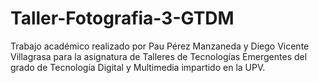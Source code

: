 # Taller-Fotografia-3-GTDM
Trabajo académico realizado por Pau Pérez Manzaneda y Diego Vicente Villagrasa para la asignatura de Talleres de Tecnologías Emergentes del grado de Tecnología Digital y Multimedia impartido en la UPV.
